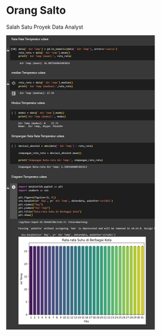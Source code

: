 # Orang Salto

Salah Satu Proyek Data Analyst

![Screenshot](gambar/Screenshot_2024-04-24_121121.png)
